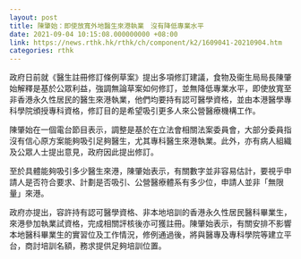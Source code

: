 ```yaml
---
layout: post
title: 陳肇始：即使放寬外地醫生來港執業　沒有降低專業水平
date: 2021-09-04 10:15:08.000000000 +08:00
link: https://news.rthk.hk/rthk/ch/component/k2/1609041-20210904.htm
categories: rthk
---
```


政府日前就《醫生註冊修訂條例草案》提出多項修訂建議，食物及衞生局局長陳肇始解釋是基於公眾利益，強調無論草案如何修訂，並無降低專業水平，即使放寬至非香港永久性居民的醫生來港執業，他們均要持有認可醫學資格，並由本港醫學專科學院頒授專科資格，修訂目的是希望吸引更多人來公營醫療機構工作。

陳肇始在一個電台節目表示，調整是基於在立法會相關法案委員會，大部分委員指沒有信心原方案能夠吸引足夠醫生，尤其專科醫生來港執業。此外，亦有病人組織及公眾人士提出意見，政府因此提出修訂。

至於具體能夠吸引多少醫生來港，陳肇始表示，有關數字並非容易估計，要視乎申請人是否符合要求、計劃是否吸引、公營醫療體系有多少位，申請人並非「無限量」來港。

政府亦提出，容許持有認可醫學資格、非本地培訓的香港永久性居民醫科畢業生，來港參加執業試資格，完成相關評核後亦可獲註冊。陳肇始表示，有關安排不影響本地醫科畢業生的實習位及工作情況，修例通過後，將與醫專及專科學院等建立平台，商討培訓名額，務求提供足夠培訓位置。
